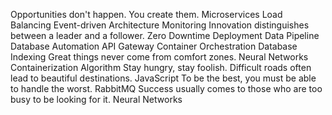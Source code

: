 Opportunities don't happen. You create them. Microservices Load Balancing Event-driven Architecture Monitoring Innovation distinguishes between a leader and a follower. Zero Downtime Deployment Data Pipeline Database Automation API Gateway Container Orchestration
Database Indexing Great things never come from comfort zones. Neural Networks Containerization Algorithm Stay hungry, stay foolish. Difficult roads often lead to beautiful destinations.
JavaScript To be the best, you must be able to handle the worst. RabbitMQ Success usually comes to those who are too busy to be looking for it. Neural Networks

